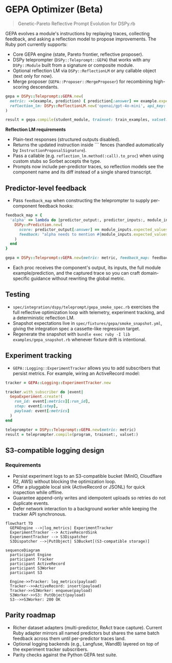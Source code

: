 # GEPA Optimizer (Beta)

> Genetic-Pareto Reflective Prompt Evolution for DSPy.rb

GEPA evolves a module's instructions by replaying traces, collecting feedback, and asking a reflection
model to propose improvements. The Ruby port currently supports:

- Core GEPA engine (state, Pareto frontier, reflective proposer).
- DSPy teleprompter (`DSPy::Teleprompt::GEPA`) that works with any `DSPy::Module` built from a signature or composite module.
- Optional reflection LM via `DSPy::ReflectionLM` or any callable object (text only for now).
- Merge proposer (`GEPA::Proposer::MergeProposer`) for recombining high-scoring descendants.

```ruby
gepa = DSPy::Teleprompt::GEPA.new(
  metric: ->(example, prediction) { prediction[:answer] == example.expected_values[:answer] ? 1.0 : 0.0 },
  reflection_lm: DSPy::ReflectionLM.new('openai/gpt-4o-mini', api_key: ENV['OPENAI_API_KEY'])
)

result = gepa.compile(student_module, trainset: train_examples, valset: validation_examples)
```

**Reflection LM requirements**
- Plain-text responses (structured outputs disabled).
- Returns the updated instruction inside ``` fences (handled automatically by `InstructionProposalSignature`).
- Pass a callable (e.g. `reflection_lm.method(:call).to_proc`) when using custom stubs so Sorbet accepts the type.
- Prompts now include per-predictor traces, so reflection models see the component name and its diff instead of a single shared transcript.

## Predictor-level feedback

- Pass `feedback_map` when constructing the teleprompter to supply per-component feedback hooks:

```ruby
feedback_map = {
  'alpha' => lambda do |predictor_output:, predictor_inputs:, module_inputs:, module_outputs:, captured_trace:|
    DSPy::Prediction.new(
      score: predictor_output[:answer] == module_inputs.expected_values[:answer] ? 1.0 : 0.0,
      feedback: "alpha needs to mention #{module_inputs.expected_values[:answer]}"
    )
  end
}

gepa = DSPy::Teleprompt::GEPA.new(metric: metric, feedback_map: feedback_map)
```

- Each proc receives the component's output, its inputs, the full module example/prediction, and the captured trace so you can craft domain-specific guidance without rewriting the global metric.

## Testing

- `spec/integration/dspy/teleprompt/gepa_smoke_spec.rb` exercises the full reflective optimization loop with telemetry, experiment tracking, and a deterministic reflection LM.
- Snapshot expectations live in `spec/fixtures/gepa/smoke_snapshot.yml`, giving the integration spec a cassette-like regression target.
- Regenerate the snapshot with `bundle exec ruby -I lib examples/gepa_snapshot.rb` whenever fixture drift is intentional.

## Experiment tracking

- `GEPA::Logging::ExperimentTracker` allows you to add subscribers that persist metrics. For example, wiring an ActiveRecord model:

```ruby
tracker = GEPA::Logging::ExperimentTracker.new

tracker.with_subscriber do |event|
  GepaExperiment.create!(
    run_id: event[:metrics][:run_id],
    step: event[:step],
    payload: event[:metrics]
  )
end

teleprompter = DSPy::Teleprompt::GEPA.new(metric: metric)
result = teleprompter.compile(program, trainset:, valset:)
```

## S3-compatible logging design

### Requirements
- Persist experiment logs to an S3-compatible bucket (MinIO, Cloudflare R2, AWS) without blocking the optimization loop.
- Offer a pluggable local sink (ActiveRecord or JSONL) for quick inspection while offline.
- Guarantee append-only writes and idempotent uploads so retries do not duplicate events.
- Defer network interaction to a background worker while keeping the tracker API synchronous.

```mermaid
flowchart TD
  GEPAEngine -->|log_metrics| ExperimentTracker
  ExperimentTracker --> ActiveRecordSink
  ExperimentTracker --> S3Dispatcher
  S3Dispatcher -->|PutObject| S3Bucket[(S3-compatible storage)]
```

```mermaid
sequenceDiagram
  participant Engine
  participant Tracker
  participant ActiveRecord
  participant S3Worker
  participant S3

  Engine->>Tracker: log_metrics(payload)
  Tracker-->>ActiveRecord: insert(payload)
  Tracker->>S3Worker: enqueue(payload)
  S3Worker->>S3: PutObject(payload)
  S3-->>S3Worker: 200 OK
```

## Parity roadmap

- Richer dataset adapters (multi-predictor, ReAct trace capture). Current Ruby adapter mirrors all named predictors but shares the same batch feedback across them until per-predictor traces land.
- Optional logging backends (e.g., Langfuse, WandB) layered on top of the experiment tracker subscribers.
- Parity checks against the Python GEPA test suite.

